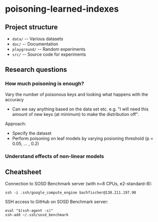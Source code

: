 # poisoning-learned-indexes

## Project structure

* `data/` -- Various datasets
* `doc/` -- Documentation
* `playground/` -- Random experiments
* `src/` -- Source code for experiments


## Research questions

### How much poisoning is enough? 

Vary the number of poisonous keys and looking what happens with the accuracy
- Can we say anything based on the data set etc. e.g. "I will need this amount of new keys (at minimum) to make the distribution off".

Approach: 
- Specify the dataset
- Perform poisoning on leaf models by varying posioning threshold (p = 0.05, ... , 0.2)

### Understand effects of non-linear models

## Cheatsheet

Connection to SOSD Benchmark server (with n=8 CPUs, e2-standard-8):

```
ssh -i .ssh/google_compute_engine bachfischer@130.211.197.90
```

SSH access to GitHub on SOSD Benchmark server:
```
eval "$(ssh-agent -s)"
ssh-add ~/.ssh/sosd_benchmark
```
